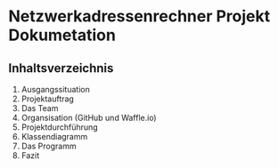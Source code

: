 # Netzwerkadressenrechner Projekt Dokumetation

## Inhaltsverzeichnis

1. Ausgangssituation
2. Projektauftrag
3. Das Team
4. Organsisation (GitHub und Waffle.io)
5. Projektdurchführung
  1. Klassendiagramm
  2. Das Programm
6. Fazit
